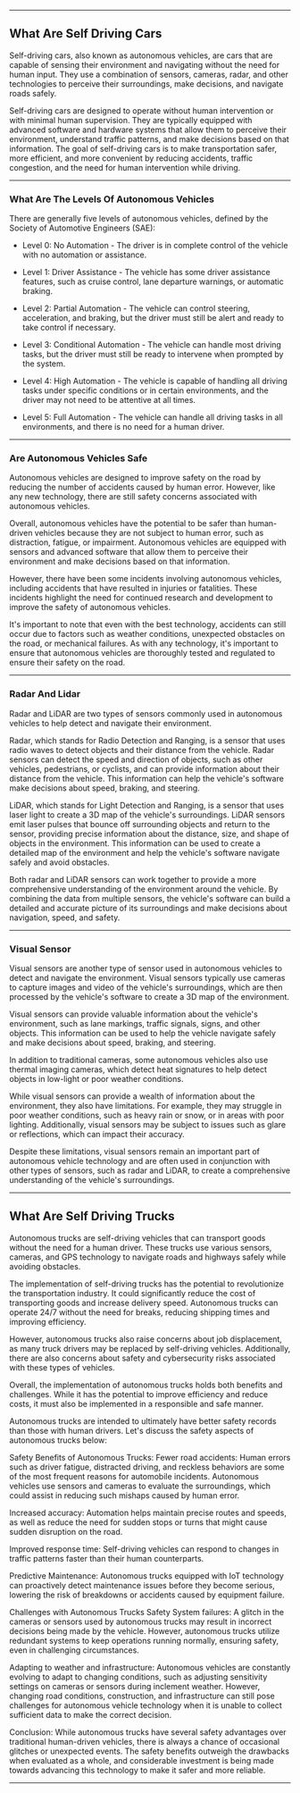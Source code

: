 
---

## What Are Self Driving Cars

Self-driving cars, also known as autonomous vehicles, are cars that are capable of sensing their environment and navigating without the need for human input. They use a combination of sensors, cameras, radar, and other technologies to perceive their surroundings, make decisions, and navigate roads safely.

Self-driving cars are designed to operate without human intervention or with minimal human supervision. They are typically equipped with advanced software and hardware systems that allow them to perceive their environment, understand traffic patterns, and make decisions based on that information. The goal of self-driving cars is to make transportation safer, more efficient, and more convenient by reducing accidents, traffic congestion, and the need for human intervention while driving.

---

### What Are The Levels Of Autonomous Vehicles

There are generally five levels of autonomous vehicles, defined by the Society of Automotive Engineers (SAE):

- Level 0: No Automation - The driver is in complete control of the vehicle with no automation or assistance.

- Level 1: Driver Assistance - The vehicle has some driver assistance features, such as cruise control, lane departure warnings, or automatic braking.
- Level 2: Partial Automation - The vehicle can control steering, acceleration, and braking, but the driver must still be alert and ready to take control if necessary.
- Level 3: Conditional Automation - The vehicle can handle most driving tasks, but the driver must still be ready to intervene when prompted by the system.
- Level 4: High Automation - The vehicle is capable of handling all driving tasks under specific conditions or in certain environments, and the driver may not need to be attentive at all times.
- Level 5: Full Automation - The vehicle can handle all driving tasks in all environments, and there is no need for a human driver.

---

### Are Autonomous Vehicles Safe
Autonomous vehicles are designed to improve safety on the road by reducing the number of accidents caused by human error. However, like any new technology, there are still safety concerns associated with autonomous vehicles.

Overall, autonomous vehicles have the potential to be safer than human-driven vehicles because they are not subject to human error, such as distraction, fatigue, or impairment. Autonomous vehicles are equipped with sensors and advanced software that allow them to perceive their environment and make decisions based on that information.

However, there have been some incidents involving autonomous vehicles, including accidents that have resulted in injuries or fatalities. These incidents highlight the need for continued research and development to improve the safety of autonomous vehicles.

It's important to note that even with the best technology, accidents can still occur due to factors such as weather conditions, unexpected obstacles on the road, or mechanical failures. As with any technology, it's important to ensure that autonomous vehicles are thoroughly tested and regulated to ensure their safety on the road.

---

### Radar And Lidar

Radar and LiDAR are two types of sensors commonly used in autonomous vehicles to help detect and navigate their environment.

Radar, which stands for Radio Detection and Ranging, is a sensor that uses radio waves to detect objects and their distance from the vehicle. Radar sensors can detect the speed and direction of objects, such as other vehicles, pedestrians, or cyclists, and can provide information about their distance from the vehicle. This information can help the vehicle's software make decisions about speed, braking, and steering.

LiDAR, which stands for Light Detection and Ranging, is a sensor that uses laser light to create a 3D map of the vehicle's surroundings. LiDAR sensors emit laser pulses that bounce off surrounding objects and return to the sensor, providing precise information about the distance, size, and shape of objects in the environment. This information can be used to create a detailed map of the environment and help the vehicle's software navigate safely and avoid obstacles.

Both radar and LiDAR sensors can work together to provide a more comprehensive understanding of the environment around the vehicle. By combining the data from multiple sensors, the vehicle's software can build a detailed and accurate picture of its surroundings and make decisions about navigation, speed, and safety.

---

### Visual Sensor

Visual sensors are another type of sensor used in autonomous vehicles to detect and navigate the environment. Visual sensors typically use cameras to capture images and video of the vehicle's surroundings, which are then processed by the vehicle's software to create a 3D map of the environment.

Visual sensors can provide valuable information about the vehicle's environment, such as lane markings, traffic signals, signs, and other objects. This information can be used to help the vehicle navigate safely and make decisions about speed, braking, and steering.

In addition to traditional cameras, some autonomous vehicles also use thermal imaging cameras, which detect heat signatures to help detect objects in low-light or poor weather conditions.

While visual sensors can provide a wealth of information about the environment, they also have limitations. For example, they may struggle in poor weather conditions, such as heavy rain or snow, or in areas with poor lighting. Additionally, visual sensors may be subject to issues such as glare or reflections, which can impact their accuracy.

Despite these limitations, visual sensors remain an important part of autonomous vehicle technology and are often used in conjunction with other types of sensors, such as radar and LiDAR, to create a comprehensive understanding of the vehicle's surroundings.

---

## What Are Self Driving Trucks

Autonomous trucks are self-driving vehicles that can transport goods without the need for a human driver. These trucks use various sensors, cameras, and GPS technology to navigate roads and highways safely while avoiding obstacles.

The implementation of self-driving trucks has the potential to revolutionize the transportation industry. It could significantly reduce the cost of transporting goods and increase delivery speed. Autonomous trucks can operate 24/7 without the need for breaks, reducing shipping times and improving efficiency.

However, autonomous trucks also raise concerns about job displacement, as many truck drivers may be replaced by self-driving vehicles. Additionally, there are also concerns about safety and cybersecurity risks associated with these types of vehicles.

Overall, the implementation of autonomous trucks holds both benefits and challenges. While it has the potential to improve efficiency and reduce costs, it must also be implemented in a responsible and safe manner.

Autonomous trucks are intended to ultimately have better safety records than those with human drivers. Let's discuss the safety aspects of autonomous trucks below:

Safety Benefits of Autonomous Trucks:
Fewer road accidents: Human errors such as driver fatigue, distracted driving, and reckless behaviors are some of the most frequent reasons for automobile incidents. Autonomous vehicles use sensors and cameras to evaluate the surroundings, which could assist in reducing such mishaps caused by human error.

Increased accuracy: Automation helps maintain precise routes and speeds, as well as reduce the need for sudden stops or turns that might cause sudden disruption on the road.

Improved response time: Self-driving vehicles can respond to changes in traffic patterns faster than their human counterparts.

Predictive Maintenance: Autonomous trucks equipped with IoT technology can proactively detect maintenance issues before they become serious, lowering the risk of breakdowns or accidents caused by equipment failure.

Challenges with Autonomous Trucks Safety
System failures: A glitch in the cameras or sensors used by autonomous trucks may result in incorrect decisions being made by the vehicle. However, autonomous trucks utilize redundant systems to keep operations running normally, ensuring safety, even in challenging circumstances.

Adapting to weather and infrastructure: Autonomous vehicles are constantly evolving to adapt to changing conditions, such as adjusting sensitivity settings on cameras or sensors during inclement weather. However, changing road conditions, construction, and infrastructure can still pose challenges for autonomous vehicle technology when it is unable to collect sufficient data to make the correct decision.

Conclusion:
While autonomous trucks have several safety advantages over traditional human-driven vehicles, there is always a chance of occasional glitches or unexpected events. The safety benefits outweigh the drawbacks when evaluated as a whole, and considerable investment is being made towards advancing this technology to make it safer and more reliable.

---

